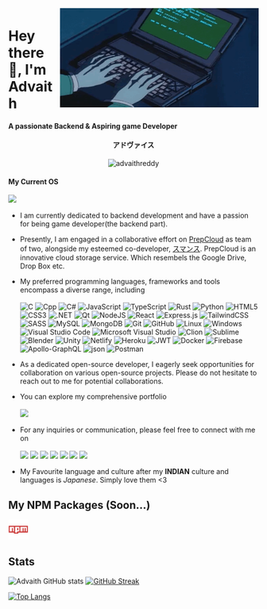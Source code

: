 <img align="right" alt="Coding" width="400" height="200" src="https://github.com/advaithreddy/advaithreddy/blob/main/my_github.gif">
<h1 align="left">Hey there 👋, I'm Advaith</h1>
<h4 align="left">A passionate Backend & Aspiring game Developer</h4>
<h4 align="center">アドヴァイス</h4><p align="center"> <img src="https://komarev.com/ghpvc/?username=advaithreddy&label=Visitors&color=0e75b6&style=flat" alt="advaithreddy" /> </p>

<h4>My Current OS </h4>
<img src="https://img.shields.io/badge/ubuntu-E55604.svg?style=for-the-badge&logo=ubuntu&logoColor=white"/> 

- I am currently dedicated to backend development and have a passion for being game developer(the backend part).
- Presently, I am engaged in a collaborative effort on [PrepCloud](https://github.com/advaithreddy/Drive) as team of two, alongside my esteemed co-developer,
[スマンス](https://github.com/GaviniSumanth). PrepCloud is an innovative cloud storage service. Which resembels the Google Drive, Drop Box etc.

- My preferred programming languages, frameworks and tools encompass a diverse range, including </br> </br>
![C](https://img.shields.io/badge/C-%23121011.svg?style=for-the-badge&logo=c&logoColor=white)
![Cpp](https://img.shields.io/badge/C++-%3007ACC.svg?style=for-the-badge&logo=cplusplus&logoColor=white)
![C#](https://img.shields.io/badge/Csharp-%23563D7C.svg?style=for-the-badge&logo=csharp&logoColor=white)
![JavaScript](https://img.shields.io/badge/javascript-%23323330.svg?style=for-the-badge&logo=javascript&logoColor=%23F7DF1E)
![TypeScript](https://img.shields.io/badge/typescript-%23007ACC.svg?style=for-the-badge&logo=typescript&logoColor=white)
![Rust](https://img.shields.io/badge/rust-%23E34F26.svg?style=for-the-badge&logo=rust&logoColor=white)
![Python](https://img.shields.io/badge/python-3670A0?style=for-the-badge&logo=python&logoColor=ffdd54)
![HTML5](https://img.shields.io/badge/html5-%23E34F26.svg?style=for-the-badge&logo=html5&logoColor=white)
![CSS3](https://img.shields.io/badge/css3-%231572B6.svg?style=for-the-badge&logo=css3&logoColor=white)
![.NET](https://img.shields.io/badge/.NET-%23121011.svg?style=for-the-badge&logo=.net&logoColor=white)
![Qt](https://img.shields.io/badge/qt-%A2FF86.svg?style=for-the-badge&logo=qt&logoColor=white)
![NodeJS](https://img.shields.io/badge/node.js-6DA55F?style=for-the-badge&logo=node.js&logoColor=white)
![React](https://img.shields.io/badge/react-%2320232a.svg?style=for-the-badge&logo=react&logoColor=%2361DAFB)
![Express.js](https://img.shields.io/badge/express.js-%23404d59.svg?style=for-the-badge&logo=express&logoColor=%2361DAFB)
![TailwindCSS](https://img.shields.io/badge/tailwindcss-%2338B2AC.svg?style=for-the-badge&logo=tailwind-css&logoColor=white)
![SASS](https://img.shields.io/badge/SASS-hotpink.svg?style=for-the-badge&logo=SASS&logoColor=white)
![MySQL](https://img.shields.io/badge/mysql-8ECDDD.svg?style=for-the-badge&logo=mysql&logoColor=white)
![MongoDB](https://img.shields.io/badge/MongoDB-%234ea94b.svg?style=for-the-badge&logo=mongodb&logoColor=white)
![Git](https://img.shields.io/badge/git-%23F05033.svg?style=for-the-badge&logo=git&logoColor=white)
![GitHub](https://img.shields.io/badge/github-%23121011.svg?style=for-the-badge&logo=github&logoColor=white)
![Linux](https://img.shields.io/badge/linux-%2320232a.svg?style=for-the-badge&logo=linux&logoColor=white)
![Windows](https://img.shields.io/badge/windows-068FFF.svg?style=for-the-badge&logo=windows&logoColor=white)
![Visual Studio Code](https://img.shields.io/badge/VS%20Code-0078d7.svg?style=for-the-badge&logo=visual-studio-code&logoColor=white)
![Microsoft Visual Studio](https://img.shields.io/badge/Microsoft%20Visual%20Studio-5B0888.svg?style=for-the-badge&logo=visual-studio-code&logoColor=white)
![Clion](https://img.shields.io/badge/Clion-black.svg?style=for-the-badge&logo=clion&logoColor=white)
![Sublime](https://img.shields.io/badge/sublime%20text-EE9322.svg?style=for-the-badge&logo=sublimetext&logoColor=white)
![Blender](https://img.shields.io/badge/blender-FFC436.svg?style=for-the-badge&logo=blender&logoColor=white)
![Unity](https://img.shields.io/badge/unity-%23121011.svg?style=for-the-badge&logo=unity&logoColor=white)
![Netlify](https://img.shields.io/badge/netlify-%23000000.svg?style=for-the-badge&logo=netlify&logoColor=#00C7B7)
![Heroku](https://img.shields.io/badge/heroku-%23430098.svg?style=for-the-badge&logo=heroku&logoColor=white)
![JWT](https://img.shields.io/badge/JWT-black?style=for-the-badge&logo=JSON%20web%20tokens)
![Docker](https://img.shields.io/badge/Docker-22668D.svg?style=for-the-badge&logo=docker&logoColor=white)
![Firebase](https://img.shields.io/badge/Firebase-F8DE22.svg?style=for-the-badge&logo=firebase&logoColor=white)
![Apollo-GraphQL](https://img.shields.io/badge/-ApolloGraphQL-311C87?style=for-the-badge&logo=apollo-graphql)
![json](https://img.shields.io/badge/-json-FFA41B?style=for-the-badge&logo=json)
![Postman](https://img.shields.io/badge/postman-FD8D14.svg?style=for-the-badge&logo=postman&logoColor=white)

- As a dedicated open-source developer, I eagerly seek opportunities for collaboration on various open-source projects. Please do not hesitate to reach out to me for potential collaborations.
- You can explore my comprehensive portfolio </br> </br>
[<img src="https://img.shields.io/badge/Portfolio-%23000000.svg?style=for-the-badge&logo=firefox&logoColor=#FF7139"/>](https://advaithreddy.github.io/My_portfolio/)

- For any inquiries or communication, please feel free to connect with me on </br> </br>
[<img src="https://img.shields.io/badge/LinkedIn-blue?style=for-the-badge&logo=linkedin&logoColor=white"/>](https://www.linkedin.com/in/advaith05/)
[<img src="https://img.shields.io/badge/Gmail-red?style=for-the-badge&logo=gmail&logoColor=white"/>](mailto:advaithbaddam5@gmail.com)
[<img src="https://img.shields.io/badge/twitter-52B0E7?style=for-the-badge&logo=twitter&logoColor=white"/>](https://twitter.com/advaith2002)
[<img src="https://img.shields.io/badge/stackoverflow-ED8B00?style=for-the-badge&logo=stackoverflow&logoColor=white"/>](https://stackoverflow.com/users/22256071/advaith-reddy)
[<img src="https://img.shields.io/badge/codechef-6C3428?style=for-the-badge&logo=codechef&logoColor=white"/>](https://www.codechef.com/users/lazychef123)
[<img src="https://img.shields.io/badge/kaggle-5CD2E6?style=for-the-badge&logo=kaggle&logoColor=white"/>](https://www.kaggle.com/advaithreddy)
[<img src="https://img.shields.io/badge/leetcode-FFC436?style=for-the-badge&logo=leetcode&logoColor=white"/>](https://leetcode.com/cloneme/)

- My Favourite language and culture after my **INDIAN** culture and languages is *Japanese*. Simply love them <3

## My NPM Packages (Soon...)
[<img width="40" height="40" src="https://raw.githubusercontent.com/devicons/devicon/master/icons/npm/npm-original-wordmark.svg"/>](#)

## Stats

![Advaith GitHub stats](https://github-readme-stats.vercel.app/api?username=advaithreddy&show_icons=true&theme=radical)
[![GitHub Streak](https://github-readme-streak-stats.herokuapp.com?user=advaithreddy&theme=dark&date_format=M%20j%5B%2C%20Y%5D)](https://git.io/streak-stats)

[![Top Langs](https://github-readme-stats.vercel.app/api/top-langs/?username=advaithreddy&layout=compact&theme=dracula&langs_count=20)](https://github.com/anuraghazra/github-readme-stats)
